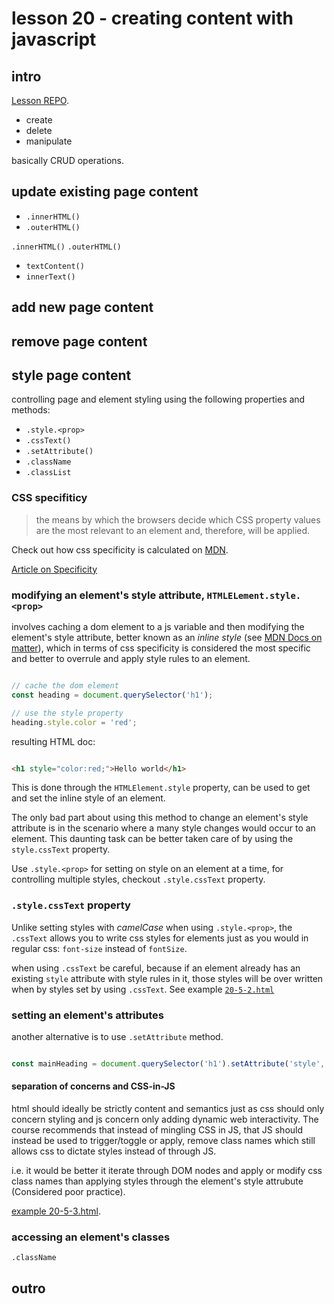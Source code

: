 
# lesson 20 - creating content with javascript

## intro

[Lesson REPO](https://github.com/udacity/course-JS-and-the-DOM).

- create
- delete
- manipulate

basically CRUD operations.

## update existing page content

- `.innerHTML()`
- `.outerHTML()`

`.innerHTML()` `.outerHTML()`

- `textContent()`
- `innerText()`

## add new page content

## remove page content

## style page content

controlling page and element styling using the following properties and methods:

- `.style.<prop>`
- `.cssText()`
- `.setAttribute()`
- `.className`
- `.classList`

### CSS specifiticy

> the means by which the browsers decide which CSS property values are the most relevant to an element and, therefore, will be applied.

Check out how css specificity is calculated on [MDN](https://developer.mozilla.org/en-US/docs/Web/CSS/Specificity).

[Article on Specificity](https://www.smashingmagazine.com/2007/07/css-specificity-things-you-should-know/)

### modifying an element's style attribute, `HTMLELement.style.<prop>`

involves caching a dom element to a js variable and then modifying the element's style attribute, better known as an _inline style_ (see [MDN Docs on matter](https://developer.mozilla.org/en-US/docs/Web/API/HTMLElement/style)), which in terms of css specificity is considered the most specific and better to overrule and apply style rules to an element. 



```js

// cache the dom element
const heading = document.querySelector('h1');

// use the style property
heading.style.color = 'red';

```

resulting HTML doc:

```html

<h1 style="color:red;">Hello world</h1>

```

This is done through the `HTMLElement.style` property, can be used to get and set the inline style of an element.

The only bad part about using this method to change an element's style attribute is in the scenario where a many style changes would occur to an element. This daunting task can be better taken care of by using the `style.cssText` property.

Use `.style.<prop>` for setting on style on an element at a time, for controlling multiple styles, checkout `.style.cssText` property.


### `.style.cssText` property

Unlike setting styles with _camelCase_ when using `.style.<prop>`, the `.cssText` allows you to write css styles for elements just as you would in regular css: `font-size` instead of `fontSize`.


when using `.cssText` be careful, because if an element already has an existing `style` attribute with style rules in it, those styles will be over written when by styles set by using `.cssText`. See example [`20-5-2.html`](./examples/20/20-5-2.html)

### setting an element's attributes

another alternative is to use `.setAttribute` method.

```js

const mainHeading = document.querySelector('h1').setAttribute('style', 'color: blue; background-color: orange; font-size: 3.5rem;');

```

#### separation of concerns and CSS-in-JS

html should ideally be strictly content and semantics just as css should only concern styling and js concern only adding dynamic web interactivity. The course recommends that instead of mingling CSS in JS, that JS should instead be used to trigger/toggle or apply, remove class names which still allows css to dictate styles instead of through JS. 

i.e. it would be better it iterate through DOM nodes and apply or modify css class names than applying styles through the element's style attrubute (Considered poor practice).

[example 20-5-3.html](examples/20/20-5-3.html).


### accessing an element's classes


`.className`


## outro

